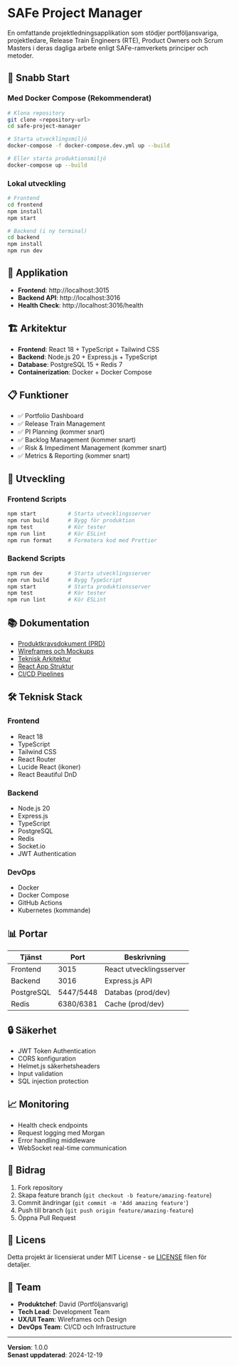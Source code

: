 # SAFe Project Manager

En omfattande projektledningsapplikation som stödjer portföljansvariga, projektledare, Release Train Engineers (RTE), Product Owners och Scrum Masters i deras dagliga arbete enligt SAFe-ramverkets principer och metoder.

## 🚀 Snabb Start

### Med Docker Compose (Rekommenderat)

```bash
# Klona repository
git clone <repository-url>
cd safe-project-manager

# Starta utvecklingsmiljö
docker-compose -f docker-compose.dev.yml up --build

# Eller starta produktionsmiljö
docker-compose up --build
```

### Lokal utveckling

```bash
# Frontend
cd frontend
npm install
npm start

# Backend (i ny terminal)
cd backend
npm install
npm run dev
```

## 📱 Applikation

- **Frontend**: http://localhost:3015
- **Backend API**: http://localhost:3016
- **Health Check**: http://localhost:3016/health

## 🏗️ Arkitektur

- **Frontend**: React 18 + TypeScript + Tailwind CSS
- **Backend**: Node.js 20 + Express.js + TypeScript
- **Database**: PostgreSQL 15 + Redis 7
- **Containerization**: Docker + Docker Compose

## 📋 Funktioner

- ✅ Portfolio Dashboard
- ✅ Release Train Management
- ✅ PI Planning (kommer snart)
- ✅ Backlog Management (kommer snart)
- ✅ Risk & Impediment Management (kommer snart)
- ✅ Metrics & Reporting (kommer snart)

## 🔧 Utveckling

### Frontend Scripts
```bash
npm start          # Starta utvecklingsserver
npm run build      # Bygg för produktion
npm test           # Kör tester
npm run lint       # Kör ESLint
npm run format     # Formatera kod med Prettier
```

### Backend Scripts
```bash
npm run dev        # Starta utvecklingsserver
npm run build      # Bygg TypeScript
npm start          # Starta produktionsserver
npm test           # Kör tester
npm run lint       # Kör ESLint
```

## 📚 Dokumentation

- [Produktkravsdokument (PRD)](./PRD_Projektledningsapp_SAFe.md)
- [Wireframes och Mockups](./Wireframes_SAFe_ProjectManager.md)
- [Teknisk Arkitektur](./Technical_Architecture_Documentation.md)
- [React App Struktur](./React_App_Structure_Docker.md)
- [CI/CD Pipelines](./GitHub_Actions_CI_CD.md)

## 🛠️ Teknisk Stack

### Frontend
- React 18
- TypeScript
- Tailwind CSS
- React Router
- Lucide React (ikoner)
- React Beautiful DnD

### Backend
- Node.js 20
- Express.js
- TypeScript
- PostgreSQL
- Redis
- Socket.io
- JWT Authentication

### DevOps
- Docker
- Docker Compose
- GitHub Actions
- Kubernetes (kommande)

## 📊 Portar

| Tjänst | Port | Beskrivning |
|--------|------|-------------|
| Frontend | 3015 | React utvecklingsserver |
| Backend | 3016 | Express.js API |
| PostgreSQL | 5447/5448 | Databas (prod/dev) |
| Redis | 6380/6381 | Cache (prod/dev) |

## 🔒 Säkerhet

- JWT Token Authentication
- CORS konfiguration
- Helmet.js säkerhetsheaders
- Input validation
- SQL injection protection

## 📈 Monitoring

- Health check endpoints
- Request logging med Morgan
- Error handling middleware
- WebSocket real-time communication

## 🤝 Bidrag

1. Fork repository
2. Skapa feature branch (`git checkout -b feature/amazing-feature`)
3. Commit ändringar (`git commit -m 'Add amazing feature'`)
4. Push till branch (`git push origin feature/amazing-feature`)
5. Öppna Pull Request

## 📄 Licens

Detta projekt är licensierat under MIT License - se [LICENSE](LICENSE) filen för detaljer.

## 👥 Team

- **Produktchef**: David (Portföljansvarig)
- **Tech Lead**: Development Team
- **UX/UI Team**: Wireframes och Design
- **DevOps Team**: CI/CD och Infrastructure

---

**Version**: 1.0.0  
**Senast uppdaterad**: 2024-12-19
